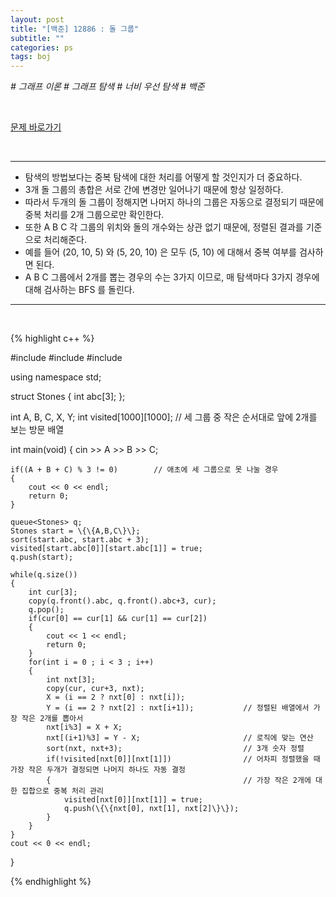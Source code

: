 ```yaml
---
layout: post
title: "[백준] 12886 : 돌 그룹"
subtitle: ""
categories: ps
tags: boj
---
```


*# 그래프 이론 # 그래프 탐색 # 너비 우선 탐색 # 백준*

<br>

[문제 바로가기](https://www.acmicpc.net/problem/12886)

<br>

---

- 탐색의 방법보다는 중복 탐색에 대한 처리를 어떻게 할 것인지가 더 중요하다.
- 3개 돌 그룹의 총합은 서로 간에 변경만 일어나기 때문에 항상 일정하다.
- 따라서 두개의 돌 그룹이 정해지면 나머지 하나의 그룹은 자동으로 결정되기 때문에 중복 처리를 2개 그룹으로만 확인한다.
- 또한 A B C 각 그룹의 위치와 돌의 개수와는 상관 없기 때문에, 정렬된 결과를 기준으로 처리해준다.
- 예를 들어 (20, 10, 5) 와 (5, 20, 10) 은 모두 (5, 10) 에 대해서 중복 여부를 검사하면 된다.
- A B C 그룹에서 2개를 뽑는 경우의 수는 3가지 이므로, 매 탐색마다 3가지 경우에 대해 검사하는 BFS 를 돌린다.

---
<br>

{% highlight c++ %}

#include <iostream>
#include <algorithm>
#include <queue>

using namespace std;

struct Stones
{
    int abc[3];
};

int A, B, C, X, Y;
int visited[1000][1000];            // 세 그룹 중 작은 순서대로 앞에 2개를 보는 방문 배열

int main(void)
{
    cin >> A >> B >> C;

    if((A + B + C) % 3 != 0)        // 애초에 세 그룹으로 못 나눌 경우
    {
        cout << 0 << endl;
        return 0;
    }

    queue<Stones> q;
    Stones start = \{\{A,B,C\}\};
    sort(start.abc, start.abc + 3);
    visited[start.abc[0]][start.abc[1]] = true;
    q.push(start);  

    while(q.size())
    {
        int cur[3];
        copy(q.front().abc, q.front().abc+3, cur);
        q.pop();
        if(cur[0] == cur[1] && cur[1] == cur[2])
        {
            cout << 1 << endl;
            return 0;
        }
        for(int i = 0 ; i < 3 ; i++)
        {
            int nxt[3];
            copy(cur, cur+3, nxt);
            X = (i == 2 ? nxt[0] : nxt[i]);
            Y = (i == 2 ? nxt[2] : nxt[i+1]);           // 정렬된 배열에서 가장 작은 2개를 뽑아서
            nxt[i%3] = X + X;
            nxt[(i+1)%3] = Y - X;                       // 로직에 맞는 연산
            sort(nxt, nxt+3);                           // 3개 숫자 정렬
            if(!visited[nxt[0]][nxt[1]])                // 어차피 정렬했을 때 가장 작은 두개가 결정되면 나머지 하나도 자동 결정
            {                                           // 가장 작은 2개에 대한 집합으로 중복 처리 관리
                visited[nxt[0]][nxt[1]] = true;
                q.push(\{\{nxt[0], nxt[1], nxt[2]\}\});
            }
        }
    }
    cout << 0 << endl;
} 

{% endhighlight %}

